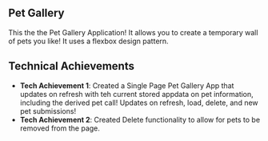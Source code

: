 ## Pet Gallery
This the the Pet Gallery Application! It allows you to create a temporary wall of pets you like! It uses a flexbox design pattern.

## Technical Achievements
- **Tech Achievement 1**: Created a Single Page Pet Gallery App that updates on refresh with teh current stored appdata on pet information, including the derived pet call! Updates on refresh, load, delete, and new pet submissions!
- **Tech Achievement 2**: Created Delete functionality to allow for pets to be removed from the page.

